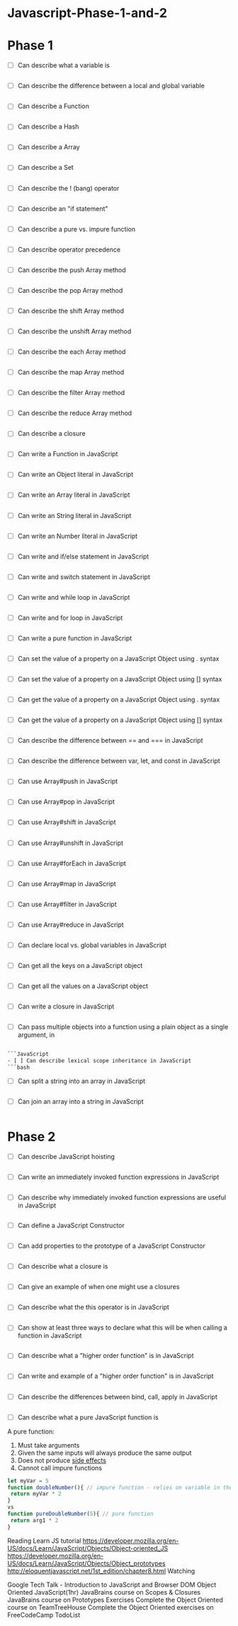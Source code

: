 # Javascript-Phase-1-and-2

# Phase 1
- [ ] Can describe what a variable is
```bash

```
- [ ] Can describe the difference between a local and global variable
```bash

```
- [ ] Can describe a Function
```bash

```
- [ ] Can describe a Hash
```bash

```
- [ ] Can describe a Array
```bash

```
- [ ] Can describe a Set
```bash

```
- [ ] Can describe the ! (bang) operator
```bash

```
- [ ] Can describe an "if statement"
```bash

```
- [ ] Can describe a pure vs. impure function
```bash

```
- [ ] Can describe operator precedence
```bash

```
- [ ] Can describe the push Array method
```bash

```
- [ ] Can describe the pop Array method
```bash

```
- [ ] Can describe the shift Array method
```bash

```
- [ ] Can describe the unshift Array method
```bash

```
- [ ] Can describe the each Array method
```bash

```
- [ ] Can describe the map Array method
```bash

```
- [ ] Can describe the filter Array method
```bash

```
- [ ] Can describe the reduce Array method
```bash

```
- [ ] Can describe a closure
```bash

```
- [ ] Can write a Function in JavaScript
```bash

```
- [ ] Can write an Object literal in JavaScript
```bash

```
- [ ] Can write an Array literal in JavaScript
```bash

```
- [ ] Can write an String literal in JavaScript
```bash

```
- [ ] Can write an Number literal in JavaScript
```bash

```
- [ ] Can write and if/else statement in JavaScript
```bash

```
- [ ] Can write and switch statement in JavaScript
```bash

```
- [ ] Can write and while loop in JavaScript
```bash

```
- [ ] Can write and for loop in JavaScript
```bash

```
- [ ] Can write a pure function in JavaScript
```bash

```
- [ ] Can set the value of a property on a JavaScript Object using . syntax
```bash

```
- [ ] Can set the value of a property on a JavaScript Object using [] syntax
```bash

```
- [ ] Can get the value of a property on a JavaScript Object using . syntax
```bash

```
- [ ] Can get the value of a property on a JavaScript Object using [] syntax
```bash

```
- [ ] Can describe the difference between == and === in JavaScript
```bash

```
- [ ] Can describe the difference between var, let, and const in JavaScript
```bash

```
- [ ] Can use Array#push in JavaScript
```bash

```
- [ ] Can use Array#pop in JavaScript
```bash

```
- [ ] Can use Array#shift in JavaScript
```bash

```
- [ ] Can use Array#unshift in JavaScript
```bash

```
- [ ] Can use Array#forEach in JavaScript
```bash

```
- [ ] Can use Array#map in JavaScript
```bash

```
- [ ] Can use Array#filter in JavaScript
```bash

```
- [ ] Can use Array#reduce in JavaScript
```bash

```
- [ ] Can declare local vs. global variables in JavaScript
```bash

```
- [ ] Can get all the keys on a JavaScript object
```bash

```
- [ ] Can get all the values on a JavaScript object
```bash

```
- [ ] Can write a closure in JavaScript
```bash

```
- [ ] Can pass multiple objects into a function using a plain object as a single argument, in 
```bash

```JavaScript
- [ ] Can describe lexical scope inheritance in JavaScript
```bash

```
- [ ] Can split a string into an array in JavaScript
```bash

```
- [ ] Can join an array into a string in JavaScript
```bash

```
# Phase 2
- [ ] Can describe JavaScript hoisting
```bash

```
- [ ] Can write an immediately invoked function expressions in JavaScript
```bash

```
- [ ] Can describe why immediately invoked function expressions are useful in JavaScript
```bash

```
- [ ] Can define a JavaScript Constructor
```bash

```
- [ ] Can add properties to the prototype of a JavaScript Constructor
```bash

```
- [ ] Can describe what a closure is
```bash

```
- [ ] Can give an example of when one might use a closures
```bash

```
- [ ] Can describe what the this operator is in JavaScript
```bash

```
- [ ] Can show at least three ways to declare what this will be when calling a function in JavaScript
```bash

```
- [ ] Can describe what a "higher order function" is in JavaScript
```bash

```
- [ ] Can write and example of a "higher order function" is in JavaScript
```bash

```
- [ ] Can describe the differences between bind, call, apply in JavaScript
```bash

```
- [ ] Can describe what a pure JavaScript function is

 A pure function:
 1. Must take arguments
 1. Given the same inputs will always produce the same output
 1. Does not produce [side effects](https://en.wikipedia.org/wiki/Side_effect_%28computer_science%29)
 1. Cannot call impure functions

 ```javascript
 let myVar = 5
 function doubleNumber(){ // impure function - relies on variable in the parent scope
  return myVar * 2
 }
 vs
 function pureDoubleNumber(5){ // pure function
  return arg1 * 2
 }
```

Reading
Learn JS tutorial
https://developer.mozilla.org/en-US/docs/Learn/JavaScript/Objects/Object-oriented_JS
https://developer.mozilla.org/en-US/docs/Learn/JavaScript/Objects/Object_prototypes
http://eloquentjavascript.net/1st_edition/chapter8.html
Watching

Google Tech Talk - Introduction to JavaScript and Browser DOM
Object Oriented JavaScript(1hr)
JavaBrains course on Scopes & Closures
JavaBrains course on Prototypes
Exercises
Complete the Object Oriented course on TeamTreeHouse
Complete the Object Oriented exercises on FreeCodeCamp
TodoList
